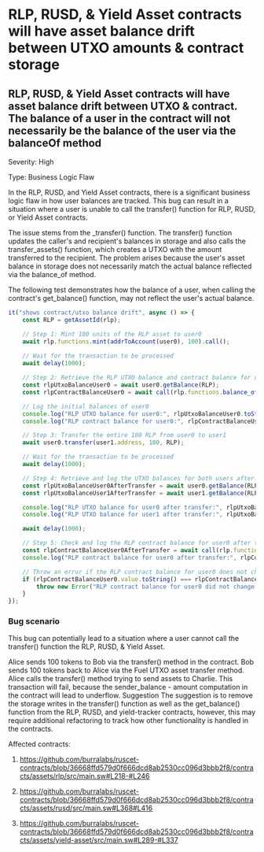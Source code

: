 # RLP, RUSD, & Yield Asset contracts will have asset balance drift between UTXO amounts & contract storage

## RLP, RUSD, & Yield Asset contracts will have asset balance drift between UTXO & contract. The balance of a user in the contract will not necessarily be the balance of the user via the balanceOf method

Severity: High

Type: Business Logic Flaw

In the RLP, RUSD, and Yield Asset contracts, there is a significant business logic flaw in how user balances are tracked. This bug can result in a situation where a user is unable to call the transfer() function for RLP, RUSD, or Yield Asset contracts.

The issue stems from the _transfer() function. The transfer() function updates the caller's and recipient's balances in storage and also calls the transfer_assets() function, which creates a UTXO with the amount transferred to the recipient. The problem arises because the user's asset balance in storage does not necessarily match the actual balance reflected via the balance_of method.

The following test demonstrates how the balance of a user, when calling the contract's get_balance() function, may not reflect the user's actual balance.

```typescript
it("shows contract/utxo balance drift", async () => {
    const RLP = getAssetId(rlp);

    // Step 1: Mint 100 units of the RLP asset to user0
    await rlp.functions.mint(addrToAccount(user0), 100).call();
    
    // Wait for the transaction to be processed
    await delay(1000);

    // Step 2: Retrieve the RLP UTXO balance and contract balance for user0
    const rlpUtxoBalanceUser0 = await user0.getBalance(RLP);
    const rlpContractBalanceUser0 = await call(rlp.functions.balance_of(addrToAccount(user0)));

    // Log the initial balances of user0
    console.log("RLP UTXO balance for user0:", rlpUtxoBalanceUser0.toString()); // 100
    console.log("RLP contract balance for user0:", rlpContractBalanceUser0.value.toString()); // 100

    // Step 3: Transfer the entire 100 RLP from user0 to user1
    await user0.transfer(user1.address, 100, RLP);

    // Wait for the transaction to be processed
    await delay(1000);

    // Step 4: Retrieve and log the UTXO balances for both users after the transfer
    const rlpUtxoBalanceUser0AfterTransfer = await user0.getBalance(RLP);
    const rlpUtxoBalanceUser1AfterTransfer = await user1.getBalance(RLP);

    console.log("RLP UTXO balance for user0 after transfer:", rlpUtxoBalanceUser0AfterTransfer.toString()); // 0
    console.log("RLP UTXO balance for user1 after transfer:", rlpUtxoBalanceUser1AfterTransfer.toString()); // 100

    await delay(1000);

    // Step 5: Check and log the RLP contract balance for user0 after the transfer
    const rlpContractBalanceUser0AfterTransfer = await call(rlp.functions.balance_of(addrToAccount(user0)));
    console.log("RLP contract balance for user0 after transfer:", rlpContractBalanceUser0AfterTransfer.value.toString()); // 100 when it is actually 0

    // Throw an error if the RLP contract balance for user0 does not change
    if (rlpContractBalanceUser0.value.toString() === rlpContractBalanceUser0AfterTransfer.value.toString()) {
        throw new Error("RLP contract balance for user0 did not change after the transfer");
    }
});
```

### Bug scenario
This bug can potentially lead to a situation where a user cannot call the transfer() function the RLP, RUSD, & Yield Asset.

Alice sends 100 tokens to Bob via the transfer() method in the contract.
Bob sends 100 tokens back to Alice via the Fuel UTXO asset transfer method.
Alice calls the transfer() method trying to send assets to Charlie. This transaction will fail, because the sender_balance - amount computation in the contract will lead to underflow.
Suggestion
The suggestion is to remove the storage writes in the transfer() function as well as the get_balance() function from the RLP, RUSD, and yield-tracker contracts, however, this may require additional refactoring to track how other functionality is handled in the contracts.

Affected contracts:

1) https://github.com/burralabs/ruscet-contracts/blob/36668ffd579d0f666dcd8ab2530cc096d3bbb2f8/contracts/assets/rlp/src/main.sw#L218-#L246

2) https://github.com/burralabs/ruscet-contracts/blob/36668ffd579d0f666dcd8ab2530cc096d3bbb2f8/contracts/assets/rusd/src/main.sw#L368#L416

3) https://github.com/burralabs/ruscet-contracts/blob/36668ffd579d0f666dcd8ab2530cc096d3bbb2f8/contracts/assets/yield-asset/src/main.sw#L289-#L337